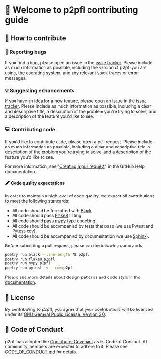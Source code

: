 # 🎉 Welcome to p2pfl contributing guide

## 🤝 How to contribute

### 🐞 Reporting bugs

If you find a bug, please open an issue in the [issue tracker](https://github.com/pguijas/federated_learning_p2p/issues/new). Please include as much information as possible, including the version of p2pfl you are using, the operating system, and any relevant stack traces or error messages.

### 💡 Suggesting enhancements

If you have an idea for a new feature, please open an issue in the [issue tracker](https://github.com/pguijas/federated_learning_p2p/issues/new). Please include as much information as possible, including a clear and descriptive title, a description of the problem you're trying to solve, and a description of the feature you'd like to see.

### 💻 Contributing code

If you'd like to contribute code, please open a pull request. Please include as much information as possible, including a clear and descriptive title, a description of the problem you're trying to solve, and a description of the feature you'd like to see.

For more information, see "[Creating a pull request](https://docs.github.com/en/github/collaborating-with-issues-and-pull-requests/creating-a-pull-request)" in the GitHub Help documentation.

#### 🖋 Code quality expectations

In order to maintain a high level of code quality, we expect all contributions to meet the following standards:

- All code should be formatted with [Black](https://github.com/psf/black).
- All code should pass [Flake8](https://github.com/PyCQA/flake8) linting.
- All code should pass [mypy](https://github.com/python/mypy) type checking.
- All code should be accompanied by tests that pass (we use [Pytest](https://docs.pytest.org/) and [Pytest-cov](https://pytest-cov.readthedocs.io/en/latest/)).
- All code should be accompanied by documentation (we use [Sphinx](https://www.sphinx-doc.org/en/master/)).

Before submitting a pull request, please run the following commands:

```bash
poetry run black --line-length 78 p2pfl
poetry run flake8 p2pfl
poetry run mypy p2pfl
poetry run pytest -v --cov=p2pfl
```

Please see more details about design patterns and code style in the [documentation](https://pguijas.github.io/federated_learning_p2p/).

## 📜 License

By contributing to p2pfl, you agree that your contributions will be licensed under its [GNU General Public License, Version 3.0](https://www.gnu.org/licenses/gpl-3.0.en.html).

## 🤝 Code of Conduct

p2pfl has adopted the [Contributer Covenant](https://www.contributor-covenant.org/) as its Code of Conduct. All community members are expected to adhere to it. Please see [CODE_OF_CONDUCT.md](CODE_OF_CONDUCT.md) for details.
